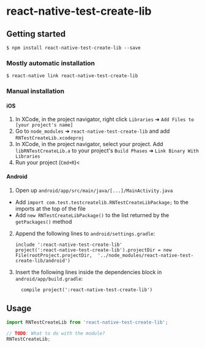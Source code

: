 
# react-native-test-create-lib

## Getting started

`$ npm install react-native-test-create-lib --save`

### Mostly automatic installation

`$ react-native link react-native-test-create-lib`

### Manual installation


#### iOS

1. In XCode, in the project navigator, right click `Libraries` ➜ `Add Files to [your project's name]`
2. Go to `node_modules` ➜ `react-native-test-create-lib` and add `RNTestCreateLib.xcodeproj`
3. In XCode, in the project navigator, select your project. Add `libRNTestCreateLib.a` to your project's `Build Phases` ➜ `Link Binary With Libraries`
4. Run your project (`Cmd+R`)<

#### Android

1. Open up `android/app/src/main/java/[...]/MainActivity.java`
  - Add `import com.test.testcreatelib.RNTestCreateLibPackage;` to the imports at the top of the file
  - Add `new RNTestCreateLibPackage()` to the list returned by the `getPackages()` method
2. Append the following lines to `android/settings.gradle`:
  	```
  	include ':react-native-test-create-lib'
  	project(':react-native-test-create-lib').projectDir = new File(rootProject.projectDir, 	'../node_modules/react-native-test-create-lib/android')
  	```
3. Insert the following lines inside the dependencies block in `android/app/build.gradle`:
  	```
      compile project(':react-native-test-create-lib')
  	```


## Usage
```javascript
import RNTestCreateLib from 'react-native-test-create-lib';

// TODO: What to do with the module?
RNTestCreateLib;
```
  